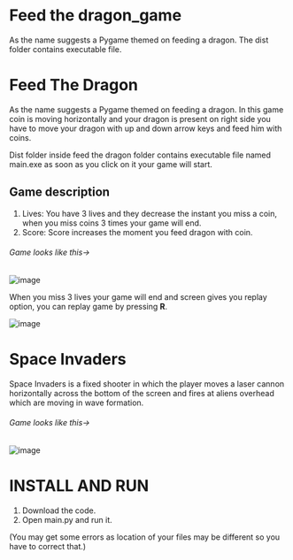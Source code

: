 # Feed the dragon_game
 As the name suggests a Pygame themed on feeding a dragon.
 The dist folder contains executable file.
# Feed The Dragon
As the name suggests a Pygame themed on feeding a dragon. In this game coin is moving horizontally and your dragon is present on right side you have to move your dragon with up and down arrow keys and feed him with coins.

Dist folder inside feed the dragon folder contains executable file named main.exe as soon as you click on it your game will start.
## Game description
1. Lives: You have 3 lives and they decrease the instant you miss a coin, when you miss coins 3 times your game will end.
2. Score: Score increases the moment you feed dragon with coin.
###### Game looks like this->

![image](https://user-images.githubusercontent.com/89523701/195657049-dabb5c3c-2acf-4880-bad9-818ea7295f28.png)

When you miss 3 lives your game will end and screen gives you replay option, you can replay game by pressing **R**.

![image](https://user-images.githubusercontent.com/89523701/195660823-9ff25911-9bb6-4a24-8758-54bb55eb3ad9.png)

# Space Invaders
Space Invaders is a fixed shooter in which the player moves a laser cannon horizontally across the bottom of the screen and fires at aliens overhead which are moving in wave formation.

###### Game looks like this->

![image](https://user-images.githubusercontent.com/89523701/195664970-952db4bb-b47e-41bf-bac2-c1f956866d75.png)

# INSTALL AND RUN 
1. Download the code.
2. Open main.py and run it.

(You may get some errors as location of your files may be different so you have to correct that.)
